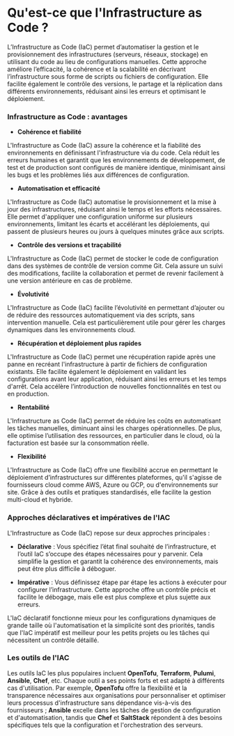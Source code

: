 # Qu'est-ce que l'Infrastructure as Code ?

L’Infrastructure as Code (IaC) permet d’automatiser la gestion et le provisionnement des infrastructures (serveurs, réseaux, stockage) en utilisant du code au lieu de configurations manuelles. Cette approche améliore l’efficacité, la cohérence et la scalabilité en décrivant l’infrastructure sous forme de scripts ou fichiers de configuration. Elle facilite également le contrôle des versions, le partage et la réplication dans différents environnements, réduisant ainsi les erreurs et optimisant le déploiement.

### Infrastructure as Code : avantages

- **Cohérence et fiabilité**

L'Infrastructure as Code (IaC) assure la cohérence et la fiabilité des environnements en définissant l'infrastructure via du code. Cela réduit les erreurs humaines et garantit que les environnements de développement, de test et de production sont configurés de manière identique, minimisant ainsi les bugs et les problèmes liés aux différences de configuration.

- **Automatisation et efficacité**

L'Infrastructure as Code (IaC) automatise le provisionnement et la mise à jour des infrastructures, réduisant ainsi le temps et les efforts nécessaires. Elle permet d'appliquer une configuration uniforme sur plusieurs environnements, limitant les écarts et accélérant les déploiements, qui passent de plusieurs heures ou jours à quelques minutes grâce aux scripts.

- **Contrôle des versions et traçabilité**

L'Infrastructure as Code (IaC) permet de stocker le code de configuration dans des systèmes de contrôle de version comme Git. Cela assure un suivi des modifications, facilite la collaboration et permet de revenir facilement à une version antérieure en cas de problème.

- **Évolutivité**

L'Infrastructure as Code (IaC) facilite l’évolutivité en permettant d’ajouter ou de réduire des ressources automatiquement via des scripts, sans intervention manuelle. Cela est particulièrement utile pour gérer les charges dynamiques dans les environnements cloud.

- **Récupération et déploiement plus rapides**

L'Infrastructure as Code (IaC) permet une récupération rapide après une panne en recréant l'infrastructure à partir de fichiers de configuration existants. Elle facilite également le déploiement en validant les configurations avant leur application, réduisant ainsi les erreurs et les temps d'arrêt. Cela accélère l’introduction de nouvelles fonctionnalités en test ou en production.

- **Rentabilité**

L'Infrastructure as Code (IaC) permet de réduire les coûts en automatisant les tâches manuelles, diminuant ainsi les charges opérationnelles. De plus, elle optimise l’utilisation des ressources, en particulier dans le cloud, où la facturation est basée sur la consommation réelle.

- **Flexibilité**

L'Infrastructure as Code (IaC) offre une flexibilité accrue en permettant le déploiement d’infrastructures sur différentes plateformes, qu'il s'agisse de fournisseurs cloud comme AWS, Azure ou GCP, ou d'environnements sur site. Grâce à des outils et pratiques standardisés, elle facilite la gestion multi-cloud et hybride.

### Approches déclaratives et impératives de l'IAC

L'Infrastructure as Code (IaC) repose sur deux approches principales :

- **Déclarative** : Vous spécifiez l’état final souhaité de l’infrastructure, et l’outil IaC s’occupe des étapes nécessaires pour y parvenir. Cela simplifie la gestion et garantit la cohérence des environnements, mais peut être plus difficile à déboguer.

- **Impérative** : Vous définissez étape par étape les actions à exécuter pour configurer l’infrastructure. Cette approche offre un contrôle précis et facilite le débogage, mais elle est plus complexe et plus sujette aux erreurs.

L'IaC déclaratif fonctionne mieux pour les configurations dynamiques de grande taille où l'automatisation et la simplicité sont des priorités, tandis que l'IaC impératif est meilleur pour les petits projets ou les tâches qui nécessitent un contrôle détaillé.

### Les outils de l'IAC

Les outils IaC les plus populaires incluent **OpenTofu**, **Terraform**, **Pulumi**, **Ansible**, **Chef**, etc. Chaque outil a ses points forts et est adapté à différents cas d'utilisation. Par exemple, **OpenTofu** offre la flexibilité et la transparence nécessaires aux organisations pour personnaliser et optimiser leurs processus d'infrastructure sans dépendance vis-à-vis des fournisseurs ; **Ansible** excelle dans les tâches de gestion de configuration et d'automatisation, tandis que **Chef** et **SaltStack** répondent à des besoins spécifiques tels que la configuration et l'orchestration des serveurs.